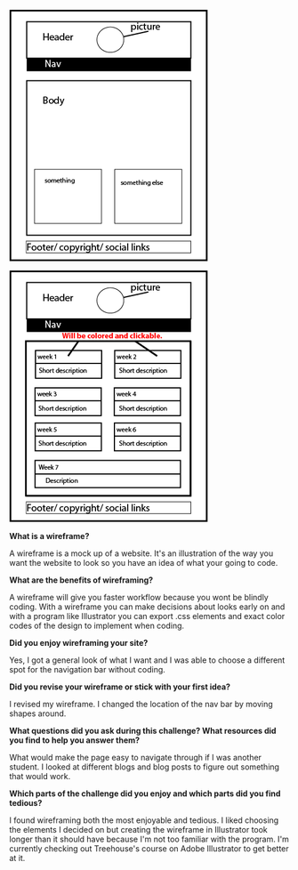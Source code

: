 ![sitemap](imgs/wireframe-index.png)

![sitemap](imgs/wireframe-blog-index.png)

**What is a wireframe?**

A wireframe is a mock up of a website. It's an illustration of the way you want the website to look so you have an idea of what your going to code.

**What are the benefits of wireframing?**

A wireframe will give you faster workflow because you wont be blindly coding. With a wireframe you can make decisions about looks early on and with a program like Illustrator you can export .css elements and exact color codes of the design to implement when coding.

**Did you enjoy wireframing your site?**

Yes, I got a general look of what I want and I was able to choose a different spot for the navigation bar without coding. 

**Did you revise your wireframe or stick with your first idea?**

I revised my wireframe. I changed the location of the nav bar by moving shapes around.

**What questions did you ask during this challenge? What resources did you find to help you answer them?**

What would make the page easy to navigate through if I was another student. I looked at different blogs and blog posts to figure out something that would work.

**Which parts of the challenge did you enjoy and which parts did you find tedious?**

I found wireframing both the most enjoyable and tedious. I liked choosing the elements I decided on but creating the wireframe in Illustrator took longer than it should have because I'm not too familiar with the program. I'm currently checking out Treehouse's course on Adobe Illustrator to get better at it.